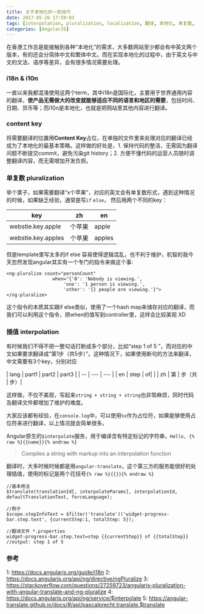 ```yaml
---
title: 关于本地化的一些技巧
date: 2017-05-26 17:59:03
tags: [interpolation, pluralization, localization, 翻译, 本地化, 单复数, ng-pluralize]
categories: [AngularJS]
---
```

在香港工作总是能接触到各种“本地化”的需求，大多数网站至少都会有中英文两个版本，有的还会分简体中文和繁体中文。而在实现本地化的过程中，由于英文与中文的文法、语序等差异，会有很多情况需要处理。

### i18n & i10n
一直以来我都混淆使用这两个term，其中i18n是国际化，主要用于世界通用内容的翻译，**使产品无需做大的改变就能够适应不同的语言和地区的需要**，包括时间、日期、货币等；而i10n是本地化，也就是把网站里其他内容进行翻译。

### content key
将需要翻译的位置用**Content Key**占位，在单独的文件里来处理对应的翻译已经成为了本地化的最基本策略。这样做的好处是，1. 保持代码的整洁，无需因为翻译问题不断提交commit，避免污染git history；2. 方便不懂代码的运营人员随时调整翻译内容，而无需增加开发负担。

### 单复数 pluralization
举个栗子，如果需要翻译“x个苹果”，对应的英文会有单复数形式，遇到这种情况的时候，如果缺乏经验，通常是写`if` `else`， 然后用两个不同的key：

| key | zh | en |
| ---- | ---- | ---- |
| webstie.key.apple | 个苹果 | apple |
| webstie.key.apples | 个苹果 | apples | 

但是template里写太多的if else 容易使得逻辑混乱，也不利于维护，机智的我今天忽然发现angular其实有一个专门的指令来做这个事:

```
<ng-pluralize count="personCount"
                 when="{'0': 'Nobody is viewing.',
                     'one': '1 person is viewing.',
                     'other': '{} people are viewing.'}">
</ng-pluralize>
```

这个指令的本质其实跟if else类似，使用了一个hash map来储存对应的翻译，而我们可以利用这个指令，把when的值写到controller里，这样会比较美观 XD

### 插值 interpolation
有时候我们不得不把一整句话打断成多个部分，比如“step 1 of 5 ”，而对应的中文如果要求翻译成“第1步（共5步）”。这种情况下，如果使用断句的方法来翻译，中文需要有3个key，分别对应

| lang | part1 | part2 | part3 |
| -- | --- | --- |
| en | step | of| |
| zh | 第 | 步（共 | 步）|

这样做，不仅不美观，写起来`string + string + string`也非常麻烦，同时代码及翻译文件都增加了维护的难度。

大家应该都有经验，在`console.log`中，可以使用`%s`作为占位符，如果能够使用占位符来进行翻译，以上情况就会简单很多。

Angular原生的`$interpolate`服务，用于编译含有特定标记的字符串，`Hello, {% raw %}{{name}}{% endraw %}`

> Compiles a string with markup into an interpolation function

翻译时，大多时候时候都是用`angular-translate`，这个第三方的服务能很好的处理插值，使用的标记是两个花括号`{% raw %}{{}}{% endraw %}`

```
//基本用法
$translate(translationId[, interpolateParams], interpolationId, defaultTranslationText, forceLanguage);

//例子
$scope.stepInfoText = $filter('translate')('widget-progress-bar.step.text', {currentStep:1, totalStep: 5});

//翻译文件 *.properties
widget-progress-bar.step.text=step {{currentStep}} of {{totalStep}}
//output: step 1 of 5
```

### 参考
1: https://docs.angularjs.org/guide/i18n
2: https://docs.angularjs.org/api/ng/directive/ngPluralize
3: https://stackoverflow.com/questions/27259723/angularjs-pluralization-with-angular-translate-and-ng-pluralize
4: https://docs.angularjs.org/api/ng/service/$interpolate
5: https://angular-translate.github.io/docs/#/api/pascalprecht.translate.$translate